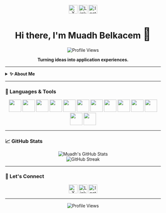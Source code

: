 <!-- Profile README for Muadh Belkacem -->

<p align="center">
  <a href="https://x.com/muadhbelkacem" target="_blank"><img src="https://img.shields.io/badge/X-000000?style=for-the-badge&logo=x&logoColor=white" alt="X" height="28px"/></a>
  <a href="https://www.linkedin.com/in/muadhbelkacem" target="_blank"><img src="https://img.shields.io/badge/LinkedIn-0077B5?style=for-the-badge&logo=linkedin&logoColor=white" alt="LinkedIn" height="28px"/></a>
  <a href="https://www.instagram.com/muadhbelkacem" target="_blank"><img src="https://img.shields.io/badge/Instagram-E4405F?style=for-the-badge&logo=instagram&logoColor=white" alt="Instagram" height="28px"/></a>
</p>

<h1 align="center">Hi there, I'm Muadh Belkacem <span style="font-size:2.5rem;">👋</span></h1>
<p align="center">
  <img src="https://komarev.com/ghpvc/?username=muadhbelkacem&label=Profile%20views&color=0e75b6&style=flat" alt="Profile Views" />
</p>

<p align="center"><b>Turning ideas into application experiences.</b></p>

---

<details>
<summary><b>✨ About Me</b></summary>

> 💡 <b>Passionate software engineer</b> who enjoys building mobile apps from scratch and optimizing performance. I love clean, maintainable code and solving real-world problems one line at a time.
>
> 🎨 <b>Fun fact:</b> I’m always on the lookout for creative ways to put things to use!

- 🛠️ Skilled in <b>Flutter</b>, <b>Dart</b>, <b>Java</b>, <b>Kotlin</b>, <b>JavaScript/TypeScript</b>, <b>Node.js</b>, and more.
- 📫 Reach me: <a href="mailto:muadhbelkacem@gmail.com">muadhbelkacem@gmail.com</a>
- 🌍 Based in: Algeria

</details>

---

### 🧰 Languages & Tools

<p align="center">
  <a href="#" title="Dart"><img src="https://cdn.jsdelivr.net/gh/devicons/devicon/icons/dart/dart-original.svg" width="40"/></a>
  <a href="#" title="Java"><img src="https://cdn.jsdelivr.net/gh/devicons/devicon/icons/java/java-original.svg" width="40"/></a>
  <a href="#" title="Kotlin"><img src="https://cdn.jsdelivr.net/gh/devicons/devicon/icons/kotlin/kotlin-original.svg" width="40"/></a>
  <a href="#" title="JavaScript"><img src="https://cdn.jsdelivr.net/gh/devicons/devicon/icons/javascript/javascript-plain.svg" width="40"/></a>
  <a href="#" title="TypeScript"><img src="https://cdn.jsdelivr.net/gh/devicons/devicon/icons/typescript/typescript-plain.svg" width="40"/></a>
  <a href="#" title="NodeJS"><img src="https://cdn.jsdelivr.net/gh/devicons/devicon/icons/nodejs/nodejs-original.svg" width="40"/></a>
  <a href="#" title="Flutter"><img src="https://cdn.jsdelivr.net/gh/devicons/devicon/icons/flutter/flutter-original.svg" width="40"/></a>
  <a href="#" title="Spring"><img src="https://cdn.jsdelivr.net/gh/devicons/devicon/icons/spring/spring-original.svg" width="40"/></a>
  <a href="#" title="Git"><img src="https://cdn.jsdelivr.net/gh/devicons/devicon/icons/git/git-original.svg" width="40"/></a>
  <a href="#" title="Docker"><img src="https://cdn.jsdelivr.net/gh/devicons/devicon/icons/docker/docker-original.svg" width="40"/></a>
  <a href="#" title="VSCode"><img src="https://cdn.jsdelivr.net/gh/devicons/devicon/icons/vscode/vscode-original.svg" width="40"/></a>
  <a href="#" title="IntelliJ IDEA"><img src="https://cdn.jsdelivr.net/gh/devicons/devicon/icons/intellij/intellij-original.svg" width="40"/></a>
  <a href="#" title="Figma"><img src="https://cdn.jsdelivr.net/gh/devicons/devicon/icons/figma/figma-original.svg" width="40"/></a>
</p>

---

### 📈 GitHub Stats

<p align="center">
  <img src="https://github-readme-stats.vercel.app/api?username=muadhbelkacem&show_icons=true&theme=dark" alt="Muadh's GitHub Stats" />
  <br/>
  <img src="https://github-readme-streak-stats.herokuapp.com/?user=muadhbelkacem&theme=dark" alt="GitHub Streak" />
  <br/>
</p>

---

### 🤝 Let's Connect

<p align="center">
  <a href="https://x.com/muadhbelkacem" target="_blank"><img src="https://img.shields.io/badge/X-000000?style=for-the-badge&logo=x&logoColor=white" alt="X" height="28px"/></a>
  <a href="https://www.linkedin.com/in/muadhbelkacem" target="_blank"><img src="https://img.shields.io/badge/LinkedIn-0077B5?style=for-the-badge&logo=linkedin&logoColor=white" alt="LinkedIn" height="28px"/></a>
  <a href="https://www.instagram.com/muadhbelkacem" target="_blank"><img src="https://img.shields.io/badge/Instagram-E4405F?style=for-the-badge&logo=instagram&logoColor=white" alt="Instagram" height="28px"/></a>
</p>

---

<p align="center">
  <img src="https://komarev.com/ghpvc/?username=muadhbelkacem&label=Profile%20views&color=0e75b6&style=flat" alt="Profile Views" />
</p>
